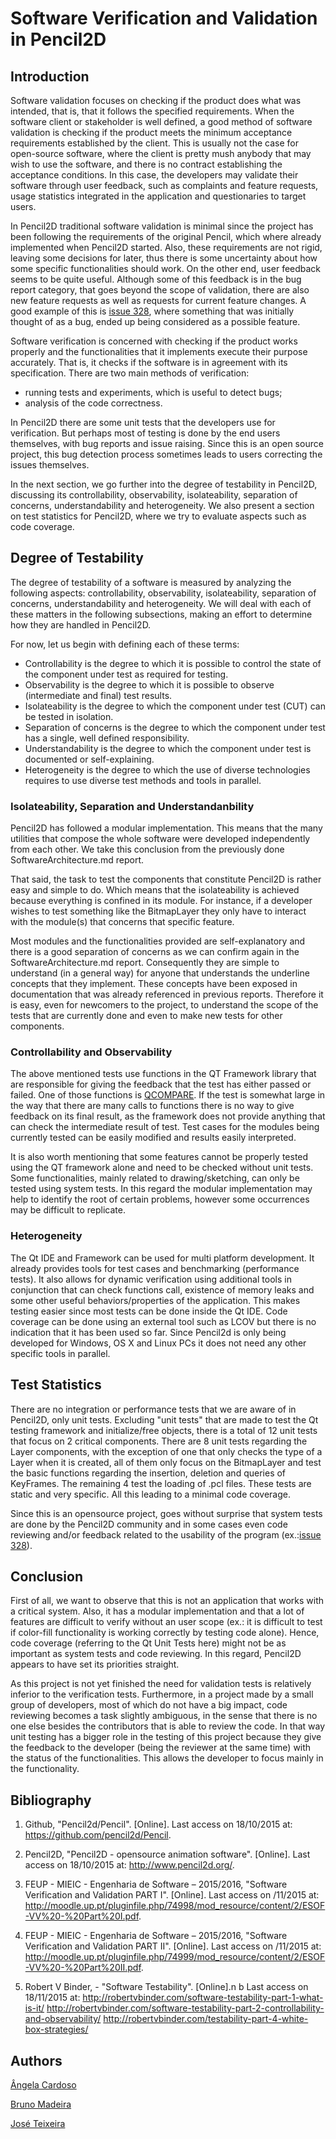 # Software Verification and Validation in Pencil2D

## Introduction

Software validation focuses on checking if the product does what was intended, that is, that it follows the specified requirements. When the software client or stakeholder is well defined, a good method of software validation is checking if the product meets the minimum acceptance requirements established by the client. This is usually not the case for open-source software, where the client is pretty mush anybody that may wish to use the software, and there is no contract establishing the acceptance conditions. In this case, the developers may validate their software through user feedback, such as complaints and feature requests, usage statistics integrated in the application and questionaries to target users.

In Pencil2D traditional software validation is minimal since the project has been following the requirements of the original Pencil, which where already implemented when Pencil2D started. Also, these requirements are not rigid, leaving some decisions for later, thus there is some uncertainty about how some specific functionalities should work. On the other end, user feedback seems to be quite useful. Although some of this feedback is in the bug report category, that goes beyond the scope of validation, there are also new feature requests as well as requests for current feature changes. A good example of this is [issue 328](https://github.com/pencil2d/pencil/issues/328), where something that was initially thought of as a bug, ended up being considered as a possible feature.

Software verification is concerned with checking if the product works properly and the functionalities that it implements execute their purpose accurately. That is, it checks if the software is in agreement with its specification. There are two main methods of verification:

- running tests and experiments, which is useful to detect bugs;
- analysis of the code correctness.

In Pencil2D there are some unit tests that the developers use for verification. But perhaps most of testing is done by the end users themselves, with bug reports and issue raising. Since this is an open source project, this bug detection process sometimes leads to users correcting the issues themselves.
 
In the next section, we go further into the degree of testability in Pencil2D, discussing its controllability, observability, isolateability, separation of concerns, understandability and heterogeneity. We also present a section on test statistics for Pencil2D, where we try to evaluate aspects such as code coverage.


##  Degree of Testability

The degree of testability of a software is measured by analyzing the following aspects: controllability, observability, isolateability, separation of concerns, understandability and heterogeneity. We will deal with each of these matters in the following subsections, making an effort to determine how they are handled in Pencil2D.

For now, let us begin with defining each of these terms:

- Controllability is the degree to which it is possible to control the state of the component under test as required for testing.
- Observability is the degree to which it is possible to observe (intermediate and final) test results.
- Isolateability is the degree to which the component under test (CUT) can be tested in isolation.
- Separation of concerns is the degree to which the component under test has a single, well defined responsibility.
- Understandability is the degree to which the component under test is documented or self-explaining.
- Heterogeneity is the degree to which the use of diverse technologies requires to use diverse test methods and tools in parallel.

### Isolateability, Separation and Understandanbility

Pencil2D has followed a modular implementation. This means that the many utilities that compose the whole software were developed independently from each other. We take this conclusion from the previously done SoftwareArchitecture.md report. 

That said, the task to test the components that constitute Pencil2D is rather easy and simple to do. Which means that the isolateability is achieved because everything is confined in its module. For instance, if a developer wishes to test something like the BitmapLayer they only have to interact with the module(s) that concerns that specific feature. 

Most modules and the functionalities provided are self-explanatory and there is a good separation of concerns as we can confirm again in the SoftwareArchitecture.md report. Consequently they are simple to understand (in a general way) for anyone that understands the underline concepts that they implement. These concepts have been exposed in documentation that was already referenced in previous reports. Therefore it is easy, even for newcomers to the project, to understand the scope of the tests that are currently done and even to make new tests for other components.
 
### Controllability and Observability

The above mentioned tests use functions in the QT Framework library that are responsible for giving the feedback that the test has either passed or failed. One of those functions is [QCOMPARE](http://doc.qt.io/qt-5/qtest.html#QCOMPARE). If the test is somewhat large in the way that there are many calls to functions there is no way to give feedback on its final result, as the framework does not provide anything that can check the intermediate result of test. Test cases for the modules being currently tested can be easily modified and results easily interpreted.

It is also worth mentioning that some features cannot be properly tested using the QT framework alone and need to be checked without unit tests. Some functionalities, mainly related to drawing/sketching, can only be tested using system tests. In this regard the modular implementation may help to identify the root of certain problems, however some occurrences may be difficult to replicate.

### Heterogeneity

The Qt IDE and Framework can be used for multi platform development. It already provides tools for test cases and benchmarking (performance tests). It also allows for dynamic verification using additional tools in conjunction that can check functions call, existence of memory leaks and some other useful behaviors/properties of the application. This makes testing easier since most tests can be done inside the Qt IDE. Code coverage can be done using an external tool such as LCOV but there is no indication that it has been used so far. Since Pencil2d is only being developed for Windows, OS X and Linux PCs it does not need any other specific tools in parallel.

## Test Statistics

There are no integration or performance tests that we are aware of in Pencil2D, only unit tests. Excluding "unit tests" that are made to test the Qt testing framework and initialize/free objects, there is a total of 12 unit tests that focus on 2 critical components. There are 8 unit tests regarding the Layer components, with the exception of one that only checks the type of a Layer when it is created, all of them only focus on the BitmapLayer and test the basic functions regarding the insertion, deletion and queries of KeyFrames. The remaining 4 test the loading of .pcl files. These tests are static and very specific. All this leading to a minimal code coverage.

Since this is an opensource project, goes without surprise that system tests are done by the Pencil2D community and in some cases even code reviewing and/or feedback related to the usability of the program (ex.:[issue 328](https://github.com/pencil2d/pencil/issues/328)).  

## Conclusion

First of all, we want to observe that this is not an application that works with a critical system. Also, it has a modular implementation and that a lot of features are difficult to verify without an user scope (ex.: it is difficult to test if color-fill functionality is working correctly by testing code alone). Hence, code coverage (referring to the Qt Unit Tests here) might not be as important as system tests and code reviewing. In this regard, Pencil2D appears to have set its priorities straight.

As this project is not yet finished the need for validation tests is relatively inferior to the verification tests. Furthermore, in a project made by a small group of developers, most of which do not have a big impact, code reviewing becomes a task slightly ambiguous, in the sense that there is no one else besides the contributors that is able to review the code. In that way unit testing has a bigger role in the testing of this project because they give the feedback to the developer (being the reviewer at the same time) with the status of the functionalities. This allows the developer to focus mainly in the functionality.

## Bibliography

1. Github, "Pencil2d/Pencil". [Online].
Last access on 18/10/2015 at: https://github.com/pencil2d/Pencil.

2. Pencil2D, "Pencil2D - opensource animation software". [Online].
Last access on 18/10/2015 at:  http://www.pencil2d.org/.

3. FEUP - MIEIC - Engenharia de Software – 2015/2016, "Software Verification and Validation PART I". [Online].
Last access on /11/2015 at: http://moodle.up.pt/pluginfile.php/74998/mod_resource/content/2/ESOF-VV%20-%20Part%20I.pdf.

4. FEUP - MIEIC - Engenharia de Software – 2015/2016, "Software Verification and Validation PART II". [Online].
Last access on /11/2015 at: http://moodle.up.pt/pluginfile.php/74999/mod_resource/content/2/ESOF-VV%20-%20Part%20II.pdf.

5. Robert V Binder, - "Software Testability". [Online].n b
Last access on 18/11/2015 at:
http://robertvbinder.com/software-testability-part-1-what-is-it/
http://robertvbinder.com/software-testability-part-2-controllability-and-observability/
http://robertvbinder.com/testability-part-4-white-box-strategies/

## Authors

[Ângela Cardoso](mailto:angela.cardoso@fc.up.pt)

[Bruno Madeira](mailto:up201306619@fe.up.pt)

[José Teixeira](mailto:up201303930@fe.up.pt)
